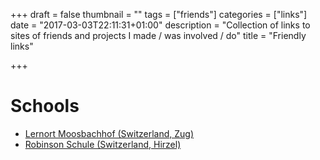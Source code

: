 +++
draft = false
thumbnail = ""
tags = ["friends"]
categories = ["links"]
date = "2017-03-03T22:11:31+01:00"
description = "Collection of links to sites of friends and projects I made / was involved / do"
title = "Friendly links"

+++

# Schools
* [Lernort Moosbachhof (Switzerland, Zug)](http://www.lernort-moosbachhof.ch/)
* [Robinson Schule (Switzerland, Hirzel)](https://robinson-schule.ch/)

